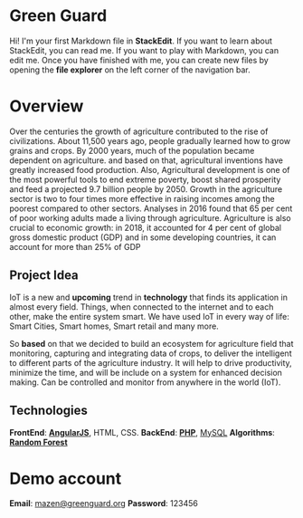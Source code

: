 # Green Guard

Hi! I'm your first Markdown file in **StackEdit**. If you want to learn about StackEdit, you can read me. If you want to play with Markdown, you can edit me. Once you have finished with me, you can create new files by opening the **file explorer** on the left corner of the navigation bar.


# Overview

Over the centuries the growth of agriculture contributed to the rise of civilizations. About 11,500 years ago, people gradually learned how to grow grains and crops. By 2000 years, much of the population became dependent on agriculture. and based on that, agricultural inventions have greatly increased food production. Also, Agricultural development is one of the most powerful tools to end extreme poverty, boost shared prosperity and feed a projected 9.7 billion people by 2050. Growth in the agriculture sector is two to four times more effective in raising incomes among the poorest compared to other sectors. Analyses in 2016 found that 65 per cent of poor working adults made a living through agriculture. Agriculture is also crucial to economic growth: in 2018, it accounted for 4 per cent of global gross domestic product (GDP) and in some developing countries, it can account for more than 25% of GDP

## Project Idea

IoT is a new and **upcoming** trend in **technology** that finds its application in almost every field. Things, when connected to the internet and to each other, make the entire system smart. We have used IoT in every way of life: Smart Cities, Smart homes, Smart retail and many more. 

So **based** on that we decided to build an ecosystem for agriculture field that monitoring, capturing and integrating data of crops, to deliver the intelligent to different parts of the agriculture industry. 
It will help to drive productivity, minimize the time, and will be include on a system for enhanced decision making. Can be controlled and monitor from anywhere in the world (IoT).

## Technologies

**FrontEnd**:  **[AngularJS](https://angular.io/)**, HTML, CSS.
**BackEnd**: **[PHP](https://www.php.net/)**, [MySQL](https://www.mysql.com/)
**Algorithms**:  [**Random Forest**](https://github.com/tensorflow/decision-forests)

# Demo account 

**Email**: mazen@greenguard.org
**Password**: 123456
